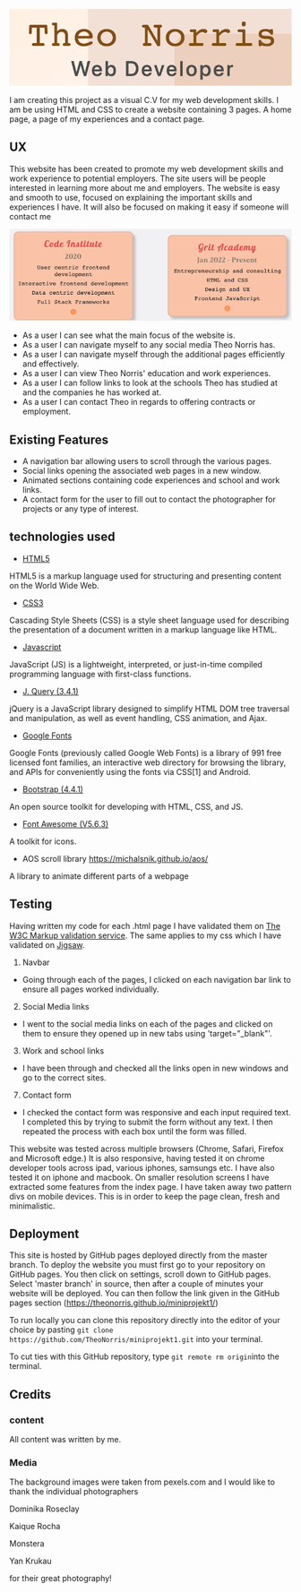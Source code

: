 ![Theo Norris web development](/assets/readme-documents/theologo.png)



I am creating this project as a visual C.V for my web development skills. I am be using HTML and CSS to create a website 
containing 3 pages. A home page, a page of my experiences and a contact page.

 ## UX

 This website has been created to promote my web development skills and work experience to potential employers.
 The site users will be people interested in learning more about me and employers. The website is easy and smooth to use, focused on explaining the important skills and experiences I have. It will also be focused on making it easy if someone will contact me

 ![Theo Norris web development](/assets/readme-documents/animate.png)

 * As a user I can see what the main focus of the website is.
 * As a user I can navigate myself to any social media Theo Norris has.
 * As a user I can navigate myself through the additional pages efficiently and effectively.
 * As a user I can view Theo Norris' education and work experiences.
 * As a user I can follow links to look at the schools Theo has studied at and the companies he has worked at.
 * As a user I can contact Theo in regards to offering contracts or employment.
 
## Existing Features

 * A navigation bar allowing users to scroll through the various pages.
 * Social links opening the associated web pages in a new window.
 * Animated sections containing code experiences and school and work links.
 * A contact form for the user to fill out to contact the photographer for projects or any type of interest.
 
## technologies used

* [HTML5](https://en.wikipedia.org/wiki/HTML5)

HTML5 is a markup language used for structuring and presenting content on the World Wide Web.

* [CSS3](https://en.wikipedia.org/wiki/Cascading_Style_Sheets)

Cascading Style Sheets (CSS) is a style sheet language used for describing the presentation of a document written in a markup language like HTML.

* [Javascript](https://en.wikipedia.org/wiki/JavaScript)

JavaScript (JS) is a lightweight, interpreted, or just-in-time compiled programming language with first-class functions.

* [J. Query (3.4.1)](https://jquery.com/download/)

jQuery is a JavaScript library designed to simplify HTML DOM tree traversal and manipulation, as well as event handling, CSS animation, and Ajax.

* [Google Fonts](https://fonts.google.com/)

Google Fonts (previously called Google Web Fonts) is a library of 991 free licensed font families, an interactive web directory for browsing the library, 
and APIs for conveniently using the fonts via CSS[1] and Android.

* [Bootstrap (4.4.1)](https://getbootstrap.com/)

An open source toolkit for developing with HTML, CSS, and JS.

* [Font Awesome (V5.6.3)](https://fontawesome.com/)

A toolkit for icons.

* AOS scroll library https://michalsnik.github.io/aos/

A library to animate different parts of a webpage

## Testing

Having written my code for each .html page I have validated them on [The W3C Markup validation service](https://validator.w3.org/).
The same applies to my css which I have validated on [Jigsaw](https://jigsaw.w3.org/css-validator/).

1. Navbar
* Going through each of the pages, I clicked on each navigation bar link to ensure all pages worked individually.

2. Social Media links
- I went to the social media links on each of the pages and clicked on them to ensure they opened up in new tabs using 'target="_blank"'.

3. Work and school links
- I have been through and checked all the links open in new windows and go to the correct sites.

7. Contact form
- I checked the contact form was responsive and each input required text. I completed this by trying to submit the form without any text. I then repeated the process with each box until the form was filled.

This website was tested across multiple browsers (Chrome, Safari, Firefox and Microsoft edge.) It is also responsive, having
tested it on chrome developer tools across ipad, various iphones, samsungs etc. I have also tested it on iphone and macbook.
On smaller resolution screens I have extracted some features from the index page. I have taken away two pattern divs on mobile devices.
This is in order to keep the page clean, fresh and minimalistic.

## Deployment

This site is hosted by GitHub pages deployed directly from the master branch. To deploy the website you must first go to your repository on 
GitHub pages. You then click on settings, scroll down to GitHub pages. Select 'master branch' in source, then after a couple of minutes your website
will be deployed. You can then follow the link given in the GitHub pages section (https://theonorris.github.io/miniprojekt1/)

To run locally you can clone this repository directly into the editor of your choice by pasting `git clone https://github.com/TheoNorris/miniprojekt1.git` into your terminal.

To cut ties with this GitHub repository, type `git remote rm origin`into the terminal.

## Credits

### content

All content  was written by me.

### Media 

The background images were taken from pexels.com and I would like to thank the individual photographers

Dominika Roseclay

Kaique Rocha

Monstera

Yan Krukau

for their great photography!
